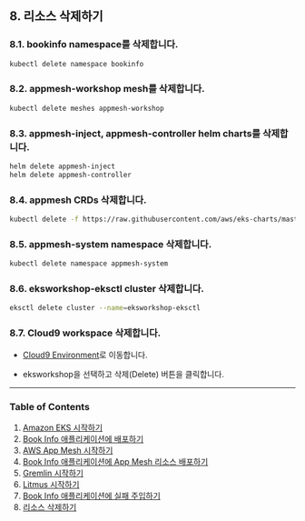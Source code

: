 ## 8. 리소스 삭제하기

### 8.1. bookinfo namespace를 삭제합니다.

  ```bash
  kubectl delete namespace bookinfo
  ```

### 8.2. appmesh-workshop mesh를 삭제합니다.

  ```bash
  kubectl delete meshes appmesh-workshop
  ```

### 8.3. appmesh-inject, appmesh-controller helm charts를 삭제합니다.

  ```bash 
  helm delete appmesh-inject 
  helm delete appmesh-controller 
  ```

### 8.4. appmesh CRDs 삭제합니다.

  ```bash
  kubectl delete -f https://raw.githubusercontent.com/aws/eks-charts/master/stable/appmesh-controller/crds/crds.yaml
  ```

### 8.5. appmesh-system namespace 삭제합니다.

  ```bash
  kubectl delete namespace appmesh-system
  ```

### 8.6. eksworkshop-eksctl cluster 삭제합니다.

  ```bash
  eksctl delete cluster --name=eksworkshop-eksctl
  ```

### 8.7. Cloud9 workspace 삭제합니다.

  * [Cloud9 Environment](https://console.aws.amazon.com/cloud9/home)로 이동합니다.
  
  * eksworkshop을 선택하고 삭제(Delete) 버튼을 클릭합니다.



---
### Table of Contents
1. [Amazon EKS 시작하기](100_amazon_eks.md)
2. [Book Info 애플리케이션에 배포하기](200_bookinfo_app.md)
3. [AWS App Mesh 시작하기](300_aws_app_mesh.md)
4. [Book Info 애플리케이션에 App Mesh 리소스 배포하기](400_app_mesh_deploy.md)
5. [Gremlin 시작하기](500_gremlin.md)
6. [Litmus 시작하기](600_litmus.md)
7. [Book Info 애플리케이션에 실패 주입하기](700_failure_injection.md)
8. [리소스 삭제하기](800_cleanup.md)
